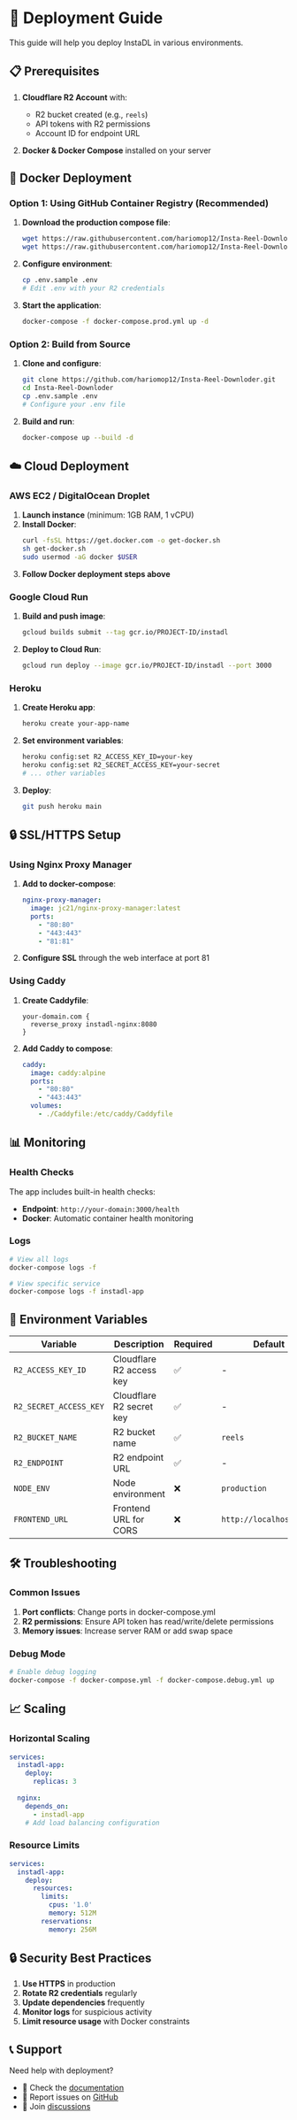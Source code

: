 # 🚀 Deployment Guide

This guide will help you deploy InstaDL in various environments.

## 📋 Prerequisites

1. **Cloudflare R2 Account** with:
   - R2 bucket created (e.g., `reels`)
   - API tokens with R2 permissions
   - Account ID for endpoint URL

2. **Docker & Docker Compose** installed on your server

## 🐳 Docker Deployment

### Option 1: Using GitHub Container Registry (Recommended)

1. **Download the production compose file**:
   ```bash
   wget https://raw.githubusercontent.com/hariomop12/Insta-Reel-Downloder/main/docker-compose.prod.yml
   wget https://raw.githubusercontent.com/hariomop12/Insta-Reel-Downloder/main/.env.sample
   ```

2. **Configure environment**:
   ```bash
   cp .env.sample .env
   # Edit .env with your R2 credentials
   ```

3. **Start the application**:
   ```bash
   docker-compose -f docker-compose.prod.yml up -d
   ```

### Option 2: Build from Source

1. **Clone and configure**:
   ```bash
   git clone https://github.com/hariomop12/Insta-Reel-Downloder.git
   cd Insta-Reel-Downloder
   cp .env.sample .env
   # Configure your .env file
   ```

2. **Build and run**:
   ```bash
   docker-compose up --build -d
   ```

## ☁️ Cloud Deployment

### AWS EC2 / DigitalOcean Droplet

1. **Launch instance** (minimum: 1GB RAM, 1 vCPU)
2. **Install Docker**:
   ```bash
   curl -fsSL https://get.docker.com -o get-docker.sh
   sh get-docker.sh
   sudo usermod -aG docker $USER
   ```
3. **Follow Docker deployment steps above**

### Google Cloud Run

1. **Build and push image**:
   ```bash
   gcloud builds submit --tag gcr.io/PROJECT-ID/instadl
   ```

2. **Deploy to Cloud Run**:
   ```bash
   gcloud run deploy --image gcr.io/PROJECT-ID/instadl --port 3000
   ```

### Heroku

1. **Create Heroku app**:
   ```bash
   heroku create your-app-name
   ```

2. **Set environment variables**:
   ```bash
   heroku config:set R2_ACCESS_KEY_ID=your-key
   heroku config:set R2_SECRET_ACCESS_KEY=your-secret
   # ... other variables
   ```

3. **Deploy**:
   ```bash
   git push heroku main
   ```

## 🔒 SSL/HTTPS Setup

### Using Nginx Proxy Manager

1. **Add to docker-compose**:
   ```yaml
   nginx-proxy-manager:
     image: jc21/nginx-proxy-manager:latest
     ports:
       - "80:80"
       - "443:443"
       - "81:81"
   ```

2. **Configure SSL** through the web interface at port 81

### Using Caddy

1. **Create Caddyfile**:
   ```
   your-domain.com {
     reverse_proxy instadl-nginx:8080
   }
   ```

2. **Add Caddy to compose**:
   ```yaml
   caddy:
     image: caddy:alpine
     ports:
       - "80:80"
       - "443:443"
     volumes:
       - ./Caddyfile:/etc/caddy/Caddyfile
   ```

## 📊 Monitoring

### Health Checks

The app includes built-in health checks:
- **Endpoint**: `http://your-domain:3000/health`
- **Docker**: Automatic container health monitoring

### Logs

```bash
# View all logs
docker-compose logs -f

# View specific service
docker-compose logs -f instadl-app
```

## 🔧 Environment Variables

| Variable | Description | Required | Default |
|----------|-------------|----------|---------|
| `R2_ACCESS_KEY_ID` | Cloudflare R2 access key | ✅ | - |
| `R2_SECRET_ACCESS_KEY` | Cloudflare R2 secret key | ✅ | - |
| `R2_BUCKET_NAME` | R2 bucket name | ✅ | `reels` |
| `R2_ENDPOINT` | R2 endpoint URL | ✅ | - |
| `NODE_ENV` | Node environment | ❌ | `production` |
| `FRONTEND_URL` | Frontend URL for CORS | ❌ | `http://localhost:8080` |

## 🛠️ Troubleshooting

### Common Issues

1. **Port conflicts**: Change ports in docker-compose.yml
2. **R2 permissions**: Ensure API token has read/write/delete permissions
3. **Memory issues**: Increase server RAM or add swap space

### Debug Mode

```bash
# Enable debug logging
docker-compose -f docker-compose.yml -f docker-compose.debug.yml up
```

## 📈 Scaling

### Horizontal Scaling

```yaml
services:
  instadl-app:
    deploy:
      replicas: 3
  
  nginx:
    depends_on:
      - instadl-app
    # Add load balancing configuration
```

### Resource Limits

```yaml
services:
  instadl-app:
    deploy:
      resources:
        limits:
          cpus: '1.0'
          memory: 512M
        reservations:
          memory: 256M
```

## 🔒 Security Best Practices

1. **Use HTTPS** in production
2. **Rotate R2 credentials** regularly
3. **Update dependencies** frequently
4. **Monitor logs** for suspicious activity
5. **Limit resource usage** with Docker constraints

## 📞 Support

Need help with deployment? 
- 📖 Check the [documentation](https://github.com/hariomop12/Insta-Reel-Downloder)
- 🐛 Report issues on [GitHub](https://github.com/hariomop12/Insta-Reel-Downloder/issues)
- 💬 Join [discussions](https://github.com/hariomop12/Insta-Reel-Downloder/discussions)